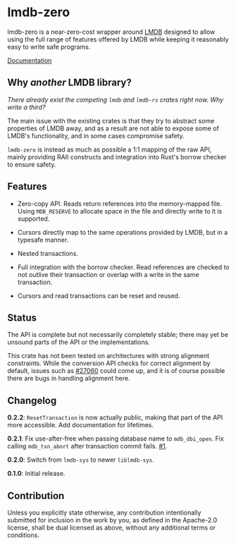 # lmdb-zero

lmdb-zero is a near-zero-cost wrapper around [LMDB](http://lmdb.tech/) designed
to allow using the full range of features offered by LMDB while keeping it
reasonably easy to write safe programs.

[Documentation](https://api.fullcontact.com/v3/docs/rustdoc/lmdb_zero/index.html)

## Why _another_ LMDB library?

_There already exist the competing `lmdb` and `lmdb-rs` crates right now. Why
write a third?_

The main issue with the existing crates is that they try to abstract some
properties of LMDB away, and as a result are not able to expose some of LMDB's
functionality, and in some cases compromise safety.

`lmdb-zero` is instead as much as possible a 1:1 mapping of the raw API, mainly
providing RAII constructs and integration into Rust's borrow checker to ensure
safety.

## Features

- Zero-copy API. Reads return references into the memory-mapped file. Using
  `MDB_RESERVE` to allocate space in the file and directly write to it is
  supported.

- Cursors directly map to the same operations provided by LMDB, but in a
  typesafe manner.

- Nested transactions.

- Full integration with the borrow checker. Read references are checked to not
  outlive their transaction or overlap with a write in the same transaction.

- Cursors and read transactions can be reset and reused.

## Status

The API is complete but not necessarily completely stable; there may yet be
unsound parts of the API or the implementations.

This crate has not been tested on architectures with strong alignment
constraints. While the conversion API checks for correct alignment by default,
issues such as [#27060](https://github.com/rust-lang/rust/issues/27060) could
come up, and it is of course possible there are bugs in handling alignment
here.

## Changelog

**0.2.2**: `ResetTransaction` is now actually public, making that part of the
  API more accessible. Add documentation for lifetimes.

**0.2.1**: Fix use-after-free when passing database name to `mdb_dbi_open`. Fix
 calling `mdb_txn_abort` after transaction commit fails.
 [#1](https://github.com/fullcontact/lmdb-zero/pull/1).

**0.2.0**: Switch from `lmdb-sys` to newer `liblmdb-sys`.

**0.1.0**: Initial release.

## Contribution

Unless you explicitly state otherwise, any contribution intentionally submitted
for inclusion in the work by you, as defined in the Apache-2.0 license, shall
be dual licensed as above, without any additional terms or conditions.
